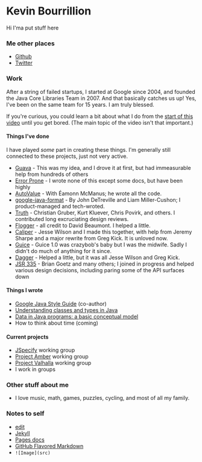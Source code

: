 # Kevin Bourrillion

Hi I'ma put stuff here

### Me other places

* [Github](https://github.com/kevinb9n)
* [Twitter](https://twitter.com/kevinb9n)

### Work

After a string of failed startups, I started at Google since 2004, and founded the
Java Core Libraries Team in 2007. And that basically catches us up! Yes, I've been
on the same team for 15 years. I am truly blessed.

If you're curious, you could learn a bit about what I do from the
[start of this video](https://www.youtube.com/watch?v=sPW2Pz2dI9E) until you get bored.
(The main topic of the video isn't that important.)

#### Things I've done

I have played *some* part in creating these things. I'm generally still connected to these projects, just not very active.

* [Guava](https://github.com/google/guava) - This was my idea, and I drove it at first, but had immeasurable help from hundreds of others
* [Error Prone](https://errorprone.info/) - I wrote none of this except some docs, but have been highly 
* [AutoValue](https://github.com/google/auto/blob/master/value/userguide/index.md) - With Éamonn McManus; he wrote all the code.
* [google-java-format](https://github.com/google/google-java-format) - By John DeTreville and Liam Miller-Cushon; I product-managed and tech-wroted.
* [Truth](https://github.com/google/truth) - Christian Gruber, Kurt Kluever, Chris Povirk, and others. I contributed long excruciating design reviews.
* [Flogger](https://github.com/google/flogger) - all credit to David Beaumont. I helped a little.
* [Caliper](https://github.com/google/caliper) - Jesse Wilson and I made this together, with help from Jeremy Sharpe and a major rewrite from Greg Kick. It is unloved now.
* [Guice](https://github.com/google/guice) - Guice 1.0 was crazybob's baby but I was the midwife. Sadly I didn't do much of anything for it since.
* [Dagger](https://github.com/google/dagger) - Helped a little, but it was all Jesse Wilson and Greg Kick.
* [JSR 335](https://jcp.org/en/jsr/detail?id=335) - Brian Goetz and many others; I joined in progress and helped various design decisions, including paring some of the API surfaces down

#### Things I wrote

* [Google Java Style Guide](https://google.github.io/styleguide/javaguide.html) (co-author)
* [Understanding classes and types in Java](https://docs.google.com/document/d/1G5dNQ0kQwA5zefGdP_nvFJByb63QNlz0XiSjltiJM84/preview?resourcekey=0-HXOJZriWDQ_lN0iqZR9nXQ)
* [Data in Java programs: a basic conceptual model](https://docs.google.com/document/d/1J-a_K87P-R3TscD4uW2Qsbt5BlBR_7uX_BekwJ5BLSE/preview)
* How to think about time (coming)

#### Current projects 

* [JSpecify](http://jspecify.org) working group
* [Project Amber](https://openjdk.java.net/projects/amber/) working group
* [Project Valhalla](https://openjdk.java.net/projects/valhalla/) working group
* I work in groups

### Other stuff about me

* I love music, math, games, puzzles, cycling, and most of all my family.

### Notes to self

* [edit](https://github.com/kevinb9n/kevinb9n.github.io/edit/main/docs/index.md)
* [Jekyll](https://jekyllrb.com/)
* [Pages docs](https://docs.github.com/categories/github-pages-basics/)
* [GitHub Flavored Markdown](https://guides.github.com/features/mastering-markdown/)
* `![Image](src)`
